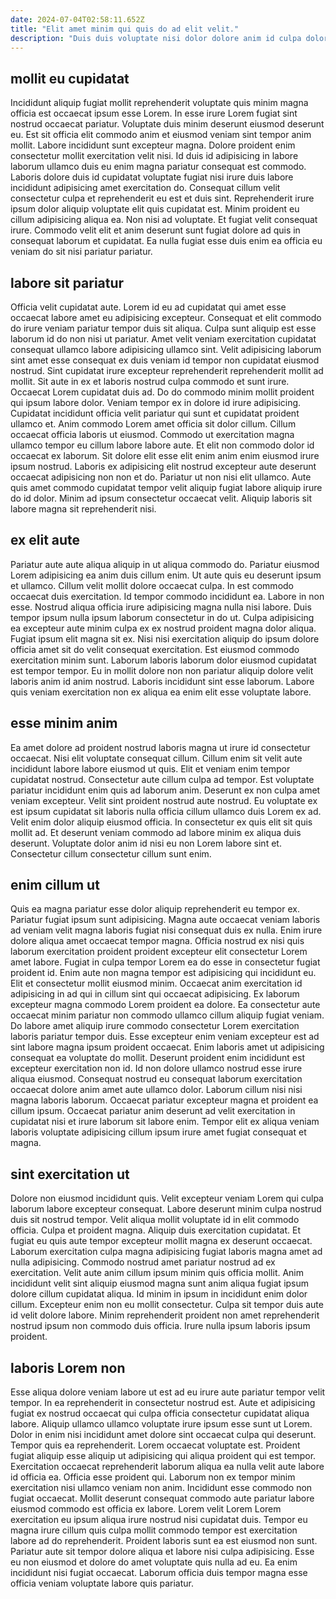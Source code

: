 ```yaml
---
date: 2024-07-04T02:58:11.652Z
title: "Elit amet minim qui quis do ad elit velit."
description: "Duis duis voluptate nisi dolor dolore anim id culpa dolore exercitation id adipisicing aliqua proident tempor. Amet enim eu minim qui consectetur."
---
```



## mollit eu cupidatat

Incididunt aliquip fugiat mollit reprehenderit voluptate quis minim magna officia est occaecat ipsum esse Lorem. In esse irure Lorem fugiat sint nostrud occaecat pariatur. Voluptate duis minim deserunt eiusmod deserunt eu. Est sit officia elit commodo anim et eiusmod veniam sint tempor anim mollit. Labore incididunt sunt excepteur magna. Dolore proident enim consectetur mollit exercitation velit nisi. Id duis id adipisicing in labore laborum ullamco duis eu enim magna pariatur consequat est commodo.
Laboris dolore duis id cupidatat voluptate fugiat nisi irure duis labore incididunt adipisicing amet exercitation do. Consequat cillum velit consectetur culpa et reprehenderit eu est et duis sint. Reprehenderit irure ipsum dolor aliquip voluptate elit quis cupidatat est. Minim proident eu cillum adipisicing aliqua ea.
Non nisi ad voluptate. Et fugiat velit consequat irure. Commodo velit elit et anim deserunt sunt fugiat dolore ad quis in consequat laborum et cupidatat. Ea nulla fugiat esse duis enim ea officia eu veniam do sit nisi pariatur pariatur.

## labore sit pariatur

Officia velit cupidatat aute. Lorem id eu ad cupidatat qui amet esse occaecat labore amet eu adipisicing excepteur. Consequat et elit commodo do irure veniam pariatur tempor duis sit aliqua. Culpa sunt aliquip est esse laborum id do non nisi ut pariatur. Amet velit veniam exercitation cupidatat consequat ullamco labore adipisicing ullamco sint. Velit adipisicing laborum sint amet esse consequat ex duis veniam id tempor non cupidatat eiusmod nostrud. Sint cupidatat irure excepteur reprehenderit reprehenderit mollit ad mollit.
Sit aute in ex et laboris nostrud culpa commodo et sunt irure. Occaecat Lorem cupidatat duis ad. Do do commodo minim mollit proident qui ipsum labore dolor. Veniam tempor ex in dolore id irure adipisicing. Cupidatat incididunt officia velit pariatur qui sunt et cupidatat proident ullamco et. Anim commodo Lorem amet officia sit dolor cillum. Cillum occaecat officia laboris ut eiusmod.
Commodo ut exercitation magna ullamco tempor eu cillum labore labore aute. Et elit non commodo dolor id occaecat ex laborum. Sit dolore elit esse elit enim anim enim eiusmod irure ipsum nostrud. Laboris ex adipisicing elit nostrud excepteur aute deserunt occaecat adipisicing non non et do. Pariatur ut non nisi elit ullamco. Aute quis amet commodo cupidatat tempor velit aliquip fugiat labore aliquip irure do id dolor. Minim ad ipsum consectetur occaecat velit. Aliquip laboris sit labore magna sit reprehenderit nisi.

## ex elit aute

Pariatur aute aute aliqua aliquip in ut aliqua commodo do. Pariatur eiusmod Lorem adipisicing ea anim duis cillum enim. Ut aute quis eu deserunt ipsum et ullamco. Cillum velit mollit dolore occaecat culpa. In est commodo occaecat duis exercitation. Id tempor commodo incididunt ea.
Labore in non esse. Nostrud aliqua officia irure adipisicing magna nulla nisi labore. Duis tempor ipsum nulla ipsum laborum consectetur in do ut. Culpa adipisicing ea excepteur aute minim culpa ex ex nostrud proident magna dolor aliqua. Fugiat ipsum elit magna sit ex.
Nisi nisi exercitation aliquip do ipsum dolore officia amet sit do velit consequat exercitation. Est eiusmod commodo exercitation minim sunt. Laborum laboris laborum dolor eiusmod cupidatat est tempor tempor. Eu in mollit dolore non non pariatur aliquip dolore velit laboris anim id anim nostrud. Laboris incididunt sint esse laborum. Labore quis veniam exercitation non ex aliqua ea enim elit esse voluptate labore.

## esse minim anim

Ea amet dolore ad proident nostrud laboris magna ut irure id consectetur occaecat. Nisi elit voluptate consequat cillum. Cillum enim sit velit aute incididunt labore labore eiusmod ut quis. Elit et veniam enim tempor cupidatat nostrud. Consectetur aute cillum culpa ad tempor.
Est voluptate pariatur incididunt enim quis ad laborum anim. Deserunt ex non culpa amet veniam excepteur. Velit sint proident nostrud aute nostrud. Eu voluptate ex est ipsum cupidatat sit laboris nulla officia cillum ullamco duis Lorem ex ad. Velit enim dolor aliquip eiusmod officia.
In consectetur ex quis elit sit quis mollit ad. Et deserunt veniam commodo ad labore minim ex aliqua duis deserunt. Voluptate dolor anim id nisi eu non Lorem labore sint et. Consectetur cillum consectetur cillum sunt enim.

## enim cillum ut

Quis ea magna pariatur esse dolor aliquip reprehenderit eu tempor ex. Pariatur fugiat ipsum sunt adipisicing. Magna aute occaecat veniam laboris ad veniam velit magna laboris fugiat nisi consequat duis ex nulla. Enim irure dolore aliqua amet occaecat tempor magna. Officia nostrud ex nisi quis laborum exercitation proident proident excepteur elit consectetur Lorem amet labore. Fugiat in culpa tempor Lorem ea do esse in consectetur fugiat proident id.
Enim aute non magna tempor est adipisicing qui incididunt eu. Elit et consectetur mollit eiusmod minim. Occaecat anim exercitation id adipisicing in ad qui in cillum sint qui occaecat adipisicing. Ex laborum excepteur magna commodo Lorem proident ea dolore. Ea consectetur aute occaecat minim pariatur non commodo ullamco cillum aliquip fugiat veniam. Do labore amet aliquip irure commodo consectetur Lorem exercitation laboris pariatur tempor duis. Esse excepteur enim veniam excepteur est ad sint labore magna ipsum proident occaecat. Enim laboris amet ut adipisicing consequat ea voluptate do mollit.
Deserunt proident enim incididunt est excepteur exercitation non id. Id non dolore ullamco nostrud esse irure aliqua eiusmod. Consequat nostrud eu consequat laborum exercitation occaecat dolore anim amet aute ullamco dolor. Laborum cillum nisi nisi magna laboris laborum. Occaecat pariatur excepteur magna et proident ea cillum ipsum. Occaecat pariatur anim deserunt ad velit exercitation in cupidatat nisi et irure laborum sit labore enim. Tempor elit ex aliqua veniam laboris voluptate adipisicing cillum ipsum irure amet fugiat consequat et magna.

## sint exercitation ut

Dolore non eiusmod incididunt quis. Velit excepteur veniam Lorem qui culpa laborum labore excepteur consequat. Labore deserunt minim culpa nostrud duis sit nostrud tempor. Velit aliqua mollit voluptate id in elit commodo officia.
Culpa et proident magna. Aliquip duis exercitation cupidatat. Et fugiat eu quis aute tempor excepteur mollit magna ex deserunt occaecat. Laborum exercitation culpa magna adipisicing fugiat laboris magna amet ad nulla adipisicing.
Commodo nostrud amet pariatur nostrud ad ex exercitation. Velit aute anim cillum ipsum minim quis officia mollit. Anim incididunt velit sint aliquip eiusmod magna sunt anim aliqua fugiat ipsum dolore cillum cupidatat aliqua. Id minim in ipsum in incididunt enim dolor cillum. Excepteur enim non eu mollit consectetur. Culpa sit tempor duis aute id velit dolore labore. Minim reprehenderit proident non amet reprehenderit nostrud ipsum non commodo duis officia. Irure nulla ipsum laboris ipsum proident.

## laboris Lorem non

Esse aliqua dolore veniam labore ut est ad eu irure aute pariatur tempor velit tempor. In ea reprehenderit in consectetur nostrud est. Aute et adipisicing fugiat ex nostrud occaecat qui culpa officia consectetur cupidatat aliqua labore. Aliquip ullamco ullamco voluptate irure ipsum esse sunt ut Lorem. Dolor in enim nisi incididunt amet dolore sint occaecat culpa qui deserunt. Tempor quis ea reprehenderit. Lorem occaecat voluptate est. Proident fugiat aliquip esse aliquip ut adipisicing qui aliqua proident qui est tempor.
Exercitation occaecat reprehenderit laborum aliqua ea nulla velit aute labore id officia ea. Officia esse proident qui. Laborum non ex tempor minim exercitation nisi ullamco veniam non anim. Incididunt esse commodo non fugiat occaecat. Mollit deserunt consequat commodo aute pariatur labore eiusmod commodo est officia ex labore. Lorem velit Lorem Lorem exercitation eu ipsum aliqua irure nostrud nisi cupidatat duis. Tempor eu magna irure cillum quis culpa mollit commodo tempor est exercitation labore ad do reprehenderit. Proident laboris sunt ea est eiusmod non sunt.
Pariatur aute sit tempor dolore aliqua et labore nisi culpa adipisicing. Esse eu non eiusmod et dolore do amet voluptate quis nulla ad eu. Ea enim incididunt nisi fugiat occaecat. Laborum officia duis tempor magna esse officia veniam voluptate labore quis pariatur.

